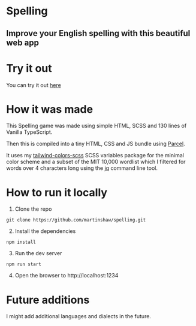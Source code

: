 # Spelling

## Improve your English spelling with this beautiful web app

# Try it out 

You can try it out [here](https://martinshaw.github.io/spelling)

# How it was made

This Spelling game was made using simple HTML, SCSS and 130 lines of Vanilla TypeScript. 

Then this is compiled into a tiny HTML, CSS and JS bundle using [Parcel](https://parceljs.org/).

It uses my [tailwind-colors-scss](https://npmjs.com/package/tailwind-colors-scss) SCSS variables package for the minimal color scheme and a subset of the MIT 10,000 wordlist which I filtered for words over 4 characters long using the [jq](https://stedolan.github.io/jq/) command line tool.

# How to run it locally

1. Clone the repo

```
git clone https://github.com/martinshaw/spelling.git
```

2. Install the dependencies

```
npm install
```

3. Run the dev server

```
npm run start
```

4. Open the browser to http://localhost:1234

# Future additions

I might add additional languages and dialects in the future.